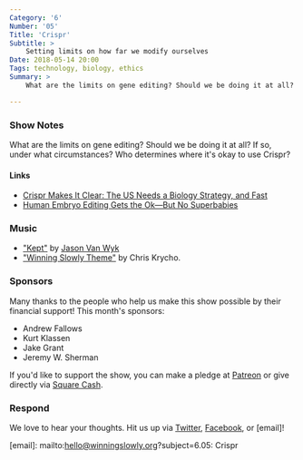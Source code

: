 ```yaml
---
Category: '6'
Number: '05'
Title: 'Crispr'
Subtitle: >
    Setting limits on how far we modify ourselves
Date: 2018-05-14 20:00
Tags: technology, biology, ethics
Summary: >
    What are the limits on gene editing? Should we be doing it at all? If so, under what circumstances? Who determines where it's okay to use Crispr?

---
```


### Show Notes

What are the limits on gene editing? Should we be doing it at all? If so, under what circumstances? Who determines where it's okay to use Crispr?

#### Links

- [Crispr Makes It Clear: The US Needs a Biology Strategy, and Fast](https://www.wired.com/2017/05/crispr-makes-clear-us-needs-biology-strategy-fast/)
- [Human Embryo Editing Gets the Ok—But No Superbabies](https://www.wired.com/2017/02/human-embryo-editing-gets-ok-no-superbabies/)

### Music

- ["Kept"](https://soundcloud.com/jasonvanwyk/kept) by [Jason Van Wyk](www.jasonvanwyk.com/attachment)
- ["Winning Slowly Theme"](https://soundcloud.com/chriskrycho/winning-slowly) by Chris Krycho. 

### Sponsors

Many thanks to the people who help us make this show possible by their financial support! This month's sponsors:

- Andrew Fallows
- Kurt Klassen
- Jake Grant
- Jeremy W. Sherman

If you'd like to support the show, you can make a pledge at [Patreon] or give
directly via [Square Cash].

[Patreon]: https://www.patreon.com/winningslowly
[Square Cash]: https://cash.me/$winningslowly


### Respond

We love to hear your thoughts. Hit us up via [Twitter], [Facebook], or [email]!

[Twitter]: //www.twitter.com/winningslowly
[Facebook]: //www.facebook.com/winningslowlypodcast
[email]: mailto:hello@winningslowly.org?subject=6.05: Crispr
